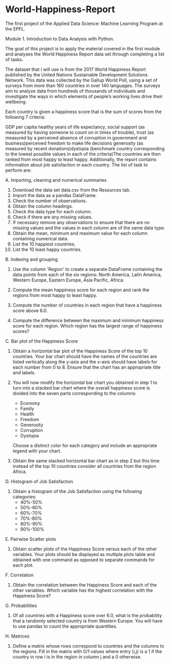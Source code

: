 # World-Happiness-Report
The first project of the Applied Data Science: Machine Learning Program at the EPFL.

Module 1. Introduction to Data Analysis with Python.

The goal of this project is to apply the material covered in the first module and analyses the World Happiness Report data set through completing a list of tasks. 

The dataset that I will use is from the 2017 World Happiness Report published by the United Nations Sustainable Development Solutions Network. This data was collected by the Gallup World Poll, using a set of surveys from more than 160 countries in over 140 languages. The surveys aim to analyze data from hundreds of thousands of individuals and investigate the ways in which elements of people’s working lives drive their wellbeing.

Each country is given a happiness score that is the sum of scores from the following 7 criteria:

GDP per capita healthy years of life expectancy, social support (as measured by having someone to count on in times of trouble), trust (as measured by a perceived absence of corruption in government and business)perceived freedom to make life decisions generosity (as measured by recent donations)dystopia (benchmark country corresponding to the lowest possible values in each of the criteria)The countries are then ranked from most happy to least happy. Additionally, the report contains information about job satisfaction in each country. The list of task to perform are:

A. Importing, cleaning and numerical summaries

  1. Download the data set data.csv from the Resources tab.
  2. Import the data as a pandas DataFrame.
  3. Check the number of observations.
  4. Obtain the column headings.
  5. Check the data type for each column.
  6. Check if there are any missing values.
  7. If necessary remove any observations to ensure that there are no missing values and the values in each column are of the   same data type.
  8. Obtain the mean, minimum and maximum value for each column containing numerical data.
  9. List the 10 happiest countries.
 10. List the 10 least happy countries.

B. Indexing and grouping

  1. Use the column 'Region' to create a separate DataFrame    containing the data points from each of the six regions: North America, Latin     America, Western Europe, Eastern Europe, Asia Pacific, Africa.

  2. Compute the mean happiness score for each region and rank the regions from most happy to least happy.

  3. Compute the number of countries in each region that have a happiness score above 6.0.

  4. Compute the difference between the maximum and minimum happiness score for each region. Which region has the largest range of happiness scores?

C. Bar plot of the Happiness Score

  1. Obtain a horizontal bar plot of the Happiness Score of the top 10 countries. Your bar chart should have the names of the countries are listed vertically along the y-axis and the x-axis should have labels for each number from 0 to 8. Ensure that the chart has an appropriate title and labels.

  2. You will now modify the horizontal bar chart you obtained in step 1 to turn into a stacked bar chart where the overall happiness score is divided into the seven parts corresponding to the columns:
      - Economy
      - Family
      - Health
      - Freedom
      - Generosity
      - Corruption
      - Dystopia

      Choose a distinct color for each category and include an appropriate legend with your chart.

  3. Obtain the same stacked horizontal bar chart as in step 2 but this time instead of the top 10 countries consider all countries from the region Africa.

D. Histogram of Job Satisfaction
  1. Obtain a histogram of the Job Satisfaction using the following categories:
      - 40%-50%
      - 50%-60%
      - 60%-70%
      - 70%-80%
      - 80%-90%
      - 90%-100%
      
E. Pairwise Scatter plots

  1. Obtain scatter plots of the Happiness Score versus each of the other variables. Your plots should be displayed as multiple plots table and obtained with one command as opposed to separate commands for each plot.

F. Correlation

  1. Obtain the correlation between the Happiness Score and each of the other variables. Which variable has the highest correlation with the Happiness Score?

G. Probabilities
  1. Of all countries with a Happiness score over 6.0, what is the probability that a randomly selected country is from Western Europe. You will have to use pandas to count the appropriate quantities.

H. Matrices
  1. Define a matrix whose rows correspond to countries and the columns to the regions. Fill in the matrix with 0/1 values where entry (i,j) is a 1 if the country in row i is in the region in column j and a 0 otherwise.

